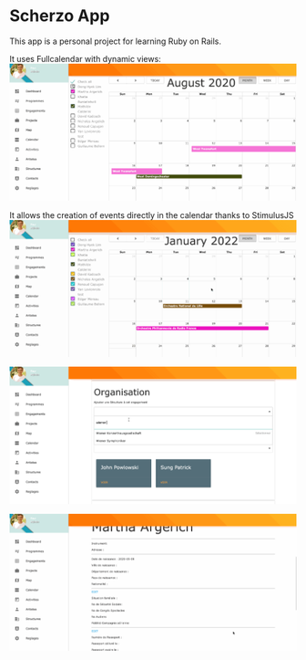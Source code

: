 # Scherzo App

This app is a personal project for learning Ruby on Rails.

It uses Fullcalendar with dynamic views:
![Vue Calendrier](calendarview2.gif)

It allows the creation of events directly in the calendar thanks to StimulusJS
![Vue Calendrier](calendarview3.gif)

![Vue Calendrier](calendarview4.gif)

![Vue Calendrier](artistview.gif)
